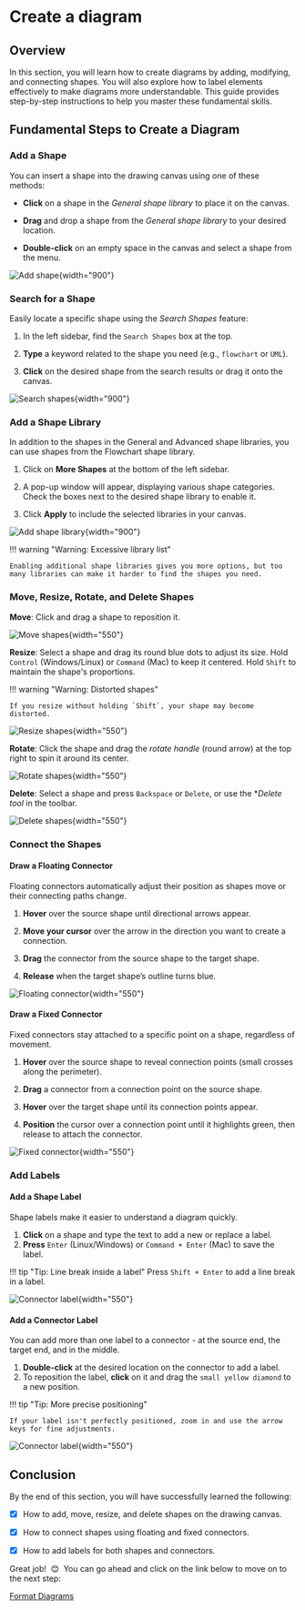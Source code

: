 # Create a diagram

## Overview

In this section, you will learn how to create diagrams by adding, modifying, and connecting shapes. You will also explore how to label elements effectively to make diagrams more understandable. This guide provides step-by-step instructions to help you master these fundamental skills.    

## Fundamental Steps to Create a Diagram

### Add a Shape

You can insert a shape into the drawing canvas using one of these methods:

- **Click** on a shape in the *General shape library* to place it on the canvas.

- **Drag** and drop a shape from the *General shape library* to your desired location.

- **Double-click** on an empty space in the canvas and select a shape from the menu.

![Add shape](assets/create-diagrams/add-shape.gif "How to add a shape"){width="900"}

### Search for a Shape

Easily locate a specific shape using the *Search Shapes* feature:

1. In the left sidebar, find the `Search Shapes` box at the top.

2. **Type** a keyword related to the shape you need (e.g., `flowchart` or `UML`).

3. **Click** on the desired shape from the search results or drag it onto the canvas.

![Search shapes](assets/create-diagrams/search-shapes.gif "How to search for a shape"){width="900"}

### Add a Shape Library

In addition to the shapes in the General and Advanced shape libraries, you can use shapes from the Flowchart shape library.

1. Click on **More Shapes** at the bottom of the left sidebar.

2. A pop-up window will appear, displaying various shape categories. Check the boxes next to the desired shape library to enable it.

3. Click **Apply** to include the selected libraries in your canvas.

![Add shape library](assets/create-diagrams/add-shape-library.gif "How to add a shape library"){width="900"}

!!! warning "Warning: Excessive library list"

    Enabling additional shape libraries gives you more options, but too many libraries can make it harder to find the shapes you need.
    
### Move, Resize, Rotate, and Delete Shapes

**Move**: Click and drag a shape to reposition it.

![Move shapes](assets/create-diagrams/move-shape.gif "How to move a shape"){width="550"}

**Resize**: Select a shape and drag its round blue dots to adjust its size. Hold `Control` (Windows/Linux) or `Command` (Mac) to keep it centered. Hold `Shift` to maintain the shape's proportions.

!!! warning "Warning: Distorted shapes"

    If you resize without holding `Shift`, your shape may become distorted.

![Resize shapes](assets/create-diagrams/resize-shape.gif "How to resize a shape"){width="550"}

**Rotate**:  Click the shape and drag the *rotate handle* (round arrow) at the top right to spin it around its center.

![Rotate shapes](assets/create-diagrams/rotate-shape.gif "How to rotate a shape"){width="550"}

**Delete**: Select a shape and press `Backspace` or `Delete`, or use the **Delete tool* in the toolbar.

![Delete shapes](assets/create-diagrams/delete-shape.gif "How to delete a shape"){width="550"}

### Connect the Shapes

#### Draw a Floating Connector

Floating connectors automatically adjust their position as shapes move or their connecting paths change.

1. **Hover** over the source shape until directional arrows appear.

2. **Move your cursor** over the arrow in the direction you want to create a connection.

3. **Drag** the connector from the source shape to the target shape.

4. **Release** when the target shape’s outline turns blue.

![Floating connector](assets/create-diagrams/draw-floating-connector.gif "How to draw a floating connector"){width="550"}

#### Draw a Fixed Connector

Fixed connectors stay attached to a specific point on a shape, regardless of movement.

1. **Hover** over the source shape to reveal connection points (small crosses along the perimeter).

2. **Drag** a connector from a connection point on the source shape.

3. **Hover** over the target shape until its connection points appear.

4. **Position** the cursor over a connection point until it highlights green, then release to attach the connector.

![Fixed connector](assets/create-diagrams/draw-fixed-connector.gif "How to draw a fixed connector"){width="550"}

### Add Labels

#### Add a Shape Label

Shape labels make it easier to understand a diagram quickly.

1. **Click** on a shape and type the text to add a new or replace a label.
2. **Press** `Enter` (Linux/Windows) or `Command + Enter` (Mac) to save the label.

!!! tip "Tip: Line break inside a label"
    Press `Shift + Enter` to add a line break in a label.

![Connector label](assets/create-diagrams/add-shape-label.gif "How to add a shape label"){width="550"}

#### Add a Connector Label

You can add more than one label to a connector - at the source end, the target end, and in the middle.

1. **Double-click** at the desired location on the connector to add a label.
2. To reposition the label, **click** on it and drag the `small yellow diamond` to a new position.

!!! tip "Tip: More precise positioning"

    If your label isn't perfectly positioned, zoom in and use the arrow keys for fine adjustments.

![Connector label](assets/create-diagrams/add-connector-label.gif "How to add a connector label"){width="550"}

## Conclusion

By the end of this section, you will have successfully learned the following:

- [x] How to add, move, resize, and delete shapes on the drawing canvas.

- [x] How to connect shapes using floating and fixed connectors.

- [x] How to add labels for both shapes and connectors.

Great job! &nbsp;:blush:&nbsp; You can go ahead and click on the link below to move on to the next step:

[Format Diagrams](format-diagrams.md)